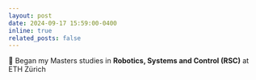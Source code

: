 ```yaml
---
layout: post
date: 2024-09-17 15:59:00-0400
inline: true
related_posts: false
---
```


📖 Began my Masters studies in **Robotics, Systems and Control (RSC)** at ETH Zürich
